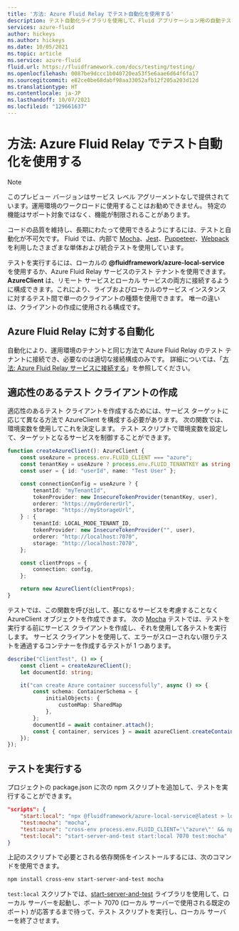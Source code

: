 ```yaml
---
title: '方法: Azure Fluid Relay でテスト自動化を使用する'
description: テスト自動化ライブラリを使用して、Fluid アプリケーション用の自動テストを作成する方法
services: azure-fluid
author: hickeys
ms.author: hickeys
ms.date: 10/05/2021
ms.topic: article
ms.service: azure-fluid
fluid.url: https://fluidframework.com/docs/testing/testing/
ms.openlocfilehash: 0087be9dccc1b040720ea53f5e6aae6d64f6fa17
ms.sourcegitcommit: e82ce0be68dabf98aa33052afb12f205a203d12d
ms.translationtype: HT
ms.contentlocale: ja-JP
ms.lasthandoff: 10/07/2021
ms.locfileid: "129661637"
---
```

# <a name="how-to-use-test-automation-with-azure-fluid-relay"></a>方法: Azure Fluid Relay でテスト自動化を使用する

> [!NOTE]
> このプレビュー バージョンはサービス レベル アグリーメントなしで提供されています。運用環境のワークロードに使用することはお勧めできません。 特定の機能はサポート対象ではなく、機能が制限されることがあります。

コードの品質を維持し、長期にわたって使用できるようにするには、テストと自動化が不可欠です。 Fluid では、内部で [Mocha](https://mochajs.org/)、[Jest](https://jestjs.io/)、[Puppeteer](https://github.com/puppeteer/puppeteer)、[Webpack](https://webpack.js.org/) を利用したさまざまな単体および統合テストを使用しています。

テストを実行するには、ローカルの **@fluidframework/azure-local-service** を使用するか、Azure Fluid Relay サービスのテスト テナントを使用できます。 **AzureClient** は、リモート サービスとローカル サービスの両方に接続するように構成できます。これにより、ライブおよびローカルのサービス インスタンスに対するテスト間で単一のクライアントの種類を使用できます。 唯一の違いは、クライアントの作成に使用される構成です。

## <a name="automation-against-azure-fluid-relay"></a>Azure Fluid Relay に対する自動化

自動化により、運用環境のテナントと同じ方法で Azure Fluid Relay のテスト テナントに接続でき、必要なのは適切な接続構成のみです。 詳細については、「[方法: Azure Fluid Relay サービスに接続する](connect-fluid-azure-service.md)」を参照してください。

## <a name="creating-an-adaptable-test-client"></a>適応性のあるテスト クライアントの作成

適応性のあるテスト クライアントを作成するためには、サービス ターゲットに応じて異なる方法で AzureClient を構成する必要があります。 次の関数では、環境変数を使用してこれを決定します。 テスト スクリプトで環境変数を設定して、ターゲットとなるサービスを制御することができます。

```typescript
function createAzureClient(): AzureClient {
    const useAzure = process.env.FLUID_CLIENT === "azure";
    const tenantKey = useAzure ? process.env.FLUID_TENANTKEY as string : "";
    const user = { id: "userId", name: "Test User" };

    const connectionConfig = useAzure ? {
        tenantId: "myTenantId",
        tokenProvider: new InsecureTokenProvider(tenantKey, user),
        orderer: "https://myOrdererUrl",
        storage: "https://myStorageUrl",
    } : {
        tenantId: LOCAL_MODE_TENANT_ID,
        tokenProvider: new InsecureTokenProvider("", user),
        orderer: "http://localhost:7070",
        storage: "http://localhost:7070",
    };

    const clientProps = {
        connection: config,
    };

    return new AzureClient(clientProps);
}
```

テストでは、この関数を呼び出して、基になるサービスを考慮することなく AzureClient オブジェクトを作成できます。 次の [Mocha](https://mochajs.org/) テストでは、テストを実行する前にサービス クライアントを作成し、それを使用して各テストを実行します。 サービス クライアントを使用して、エラーがスローされない限りテストを通過するコンテナーを作成するテストが 1 つあります。

```typescript
describe("ClientTest", () => {
    const client = createAzureClient();
    let documentId: string;

    it("can create Azure container successfully", async () => {
        const schema: ContainerSchema = {
            initialObjects: {
                customMap: SharedMap
            },
        };
        documentId = await container.attach();
        const { container, services } = await azureClient.createContainer(schema);
    });
});

```

## <a name="running-tests"></a>テストを実行する

プロジェクトの package.json に次の npm スクリプトを追加して、テストを実行することができます。

```json
"scripts": {
    "start:local": "npx @fluidframework/azure-local-service@latest > local-service.log 2>&1",
    "test:mocha": "mocha",
    "test:azure": "cross-env process.env.FLUID_CLIENT='\"azure\"' && npm run test:mocha",
    "test:local": "start-server-and-test start:local 7070 test:mocha"
}
```

上記のスクリプトで必要とされる依存関係をインストールするには、次のコマンドを使用できます。

```bash
npm install cross-env start-server-and-test mocha
```

`test:local` スクリプトでは、[start-server-and-test](https://www.npmjs.com/package/start-server-and-test) ライブラリを使用して、ローカル サーバーを起動し、ポート 7070 (ローカル サーバーで使用される既定のポート) が応答するまで待って、テスト スクリプトを実行し、ローカル サーバーを終了させます。
